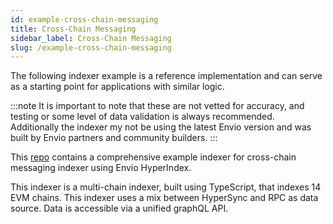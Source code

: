 ```yaml
---
id: example-cross-chain-messaging
title: Cross-Chain Messaging
sidebar_label: Cross-Chain Messaging
slug: /example-cross-chain-messaging
---
```


The following indexer example is a reference implementation and can serve as a starting point for applications with similar logic.

:::note
It is important to note that these are not vetted for accuracy, and testing or some level of data validation is always recommended. Additionally the indexer my not be using the latest Envio version and was built by Envio partners and community builders. 
::: 

This [repo](https://github.com/ringecosystem/ormpexer/tree/main) contains a comprehensive example indexer for cross-chain messaging indexer using Envio HyperIndex.  

This indexer is a multi-chain indexer, built using TypeScript, that indexes 14 EVM chains. This indexer uses a mix between HyperSync and RPC as data source. Data is accessible via a unified graphQL API. 
